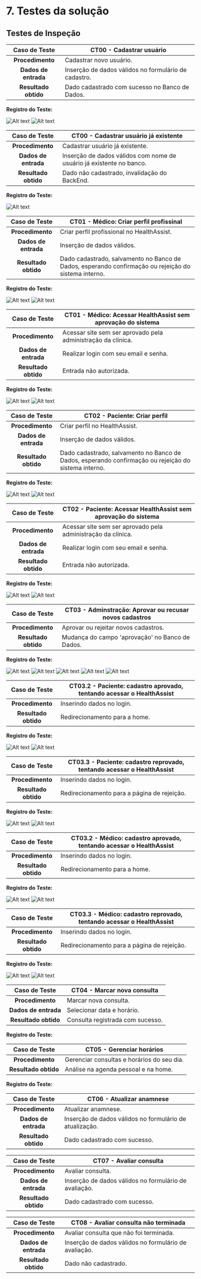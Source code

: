 # 7. Testes da solução

## Testes de Inspeção

**Caso de Teste** | **CT00 - Cadastrar usuário**
 :--------------: | ------------
**Procedimento**  | Cadastrar novo usuário. 
**Dados de entrada** | Inserção de dados válidos no formulário de cadastro. 
**Resultado obtido** | Dado cadastrado com sucesso no Banco de Dados. 

**Registro do Teste:**

![Alt text](./images/CT00-1.png)
![Alt text](./images/CT00-2.png)

**Caso de Teste** | **CT00 - Cadastrar usuário já existente**
 :--------------: | ------------
**Procedimento**  | Cadastrar usuário já existente.
**Dados de entrada** | Inserção de dados válidos com nome de usuário já existente no banco.
**Resultado obtido** | Dado não cadastrado, invalidação do BackEnd.

**Registro do Teste:**

![Alt text](./images/CT00-3.png)


**Caso de Teste** | **CT01 - Médico: Criar perfil profissinal**
 :--------------: | ------------
**Procedimento**  | Criar perfil profissional no HealthAssist.
**Dados de entrada** | Inserção de dados válidos.
**Resultado obtido** | Dado cadastrado, salvamento no Banco de Dados, esperando confirmação ou rejeição do sistema interno.

**Registro do Teste:**

![Alt text](./images/CT01-1.png)
![Alt text](./images/CT01-2.png)

**Caso de Teste** | **CT01 - Médico: Acessar HealthAssist sem aprovação do sistema**
 :--------------: | ------------
**Procedimento**  | Acessar site sem ser aprovado pela administração da clínica.
**Dados de entrada** | Realizar login com seu email e senha.
**Resultado obtido** | Entrada não autorizada.

**Registro do Teste:**

![Alt text](./images/CT01-3.png)
![Alt text](./images/CT01-4.png)


**Caso de Teste** | **CT02 - Paciente: Criar perfil**
 :--------------: | ------------
**Procedimento**  | Criar perfil no HealthAssist.
**Dados de entrada** | Inserção de dados válidos.
**Resultado obtido** | Dado cadastrado, salvamento no Banco de Dados, esperando confirmação ou rejeição do sistema interno.

**Registro do Teste:**

![Alt text](./images/CT02-1.png)
![Alt text](./images/CT02-2.png)


**Caso de Teste** | **CT02 - Paciente: Acessar HealthAssist sem aprovação do sistema**
 :--------------: | ------------
**Procedimento**  | Acessar site sem ser aprovado pela administração da clínica.
**Dados de entrada** | Realizar login com seu email e senha.
**Resultado obtido** | Entrada não autorizada.

**Registro do Teste:**

![Alt text](./images/CT02-4.png)
![Alt text](./images/CT02-3.png)

**Caso de Teste** | **CT03 - Adminstração: Aprovar ou recusar novos cadastros**
 :--------------: | ------------
**Procedimento**  | Aprovar ou rejeitar novos cadastros.
**Resultado obtido** | Mudança do campo 'aprovação' no Banco de Dados.


**Registro do Teste:**

![Alt text](./images/CT03-1.png)
![Alt text](./images/CT03-2.png)
![Alt text](./images/CT03-3.png)
![Alt text](./images/CT03-4.png)
![Alt text](./images/CT03-5.png)

**Caso de Teste** | **CT03.2 - Paciente: cadastro aprovado, tentando acessar o HealthAssist**
 :--------------: | ------------
**Procedimento**  | Inserindo dados no login.
**Resultado obtido** | Redirecionamento para a home.


**Registro do Teste:**

![Alt text](./images/CT02-4.png)
![Alt text](./images/CT03-6.png)


**Caso de Teste** | **CT03.3 - Paciente: cadastro reprovado, tentando acessar o HealthAssist**
 :--------------: | ------------
**Procedimento**  | Inserindo dados no login.
**Resultado obtido** | Redirecionamento para a página de rejeição.


**Registro do Teste:**

![Alt text](./images/CT03-7.png)
![Alt text](./images/CT03-8.png)

**Caso de Teste** | **CT03.2 - Médico: cadastro aprovado, tentando acessar o HealthAssist**
 :--------------: | ------------
**Procedimento**  | Inserindo dados no login.
**Resultado obtido** | Redirecionamento para a home.


**Registro do Teste:**

![Alt text](./images/CT03-9.png)
![Alt text](./images/CT03-10.png)

**Caso de Teste** | **CT03.3 - Médico: cadastro reprovado, tentando acessar o HealthAssist**
 :--------------: | ------------
**Procedimento**  | Inserindo dados no login.
**Resultado obtido** | Redirecionamento para a página de rejeição.


**Registro do Teste:**

![Alt text](./images/CT03-11.png)
![Alt text](./images/CT03-8.png)



**Caso de Teste** | **CT04 - Marcar nova consulta**
 :--------------: | ------------
**Procedimento**  | Marcar nova consulta. 
**Dados de entrada** | Selecionar data e horário. 
**Resultado obtido** | Consulta registrada com sucesso. 

**Registro do Teste:**


**Caso de Teste** | **CT05 - Gerenciar horários**
 :--------------: | ------------
**Procedimento**  | Gerenciar consultas e horários do seu dia. 
**Resultado obtido** | Análise na agenda pessoal e na home. 

**Registro do Teste:**


**Caso de Teste** | **CT06 - Atualizar anamnese**
 :--------------: | ------------
**Procedimento**  | Atualizar anamnese. 
**Dados de entrada** | Inserção de dados válidos no formulário de atualização. 
**Resultado obtido** | Dado cadastrado com sucesso. 


**Caso de Teste** | **CT07 - Avaliar consulta**
 :--------------: | ------------
**Procedimento**  | Avaliar consulta. 
**Dados de entrada** | Inserção de dados válidos no formulário de avaliação. 
**Resultado obtido** | Dado cadastrado com sucesso. 


**Caso de Teste** | **CT08 - Avaliar consulta não terminada**
 :--------------: | ------------
**Procedimento**  | Avaliar consulta que não foi terminada. 
**Dados de entrada** | Inserção de dados válidos no formulário de avaliação. |
**Resultado obtido** | Dado não cadastrado. |


